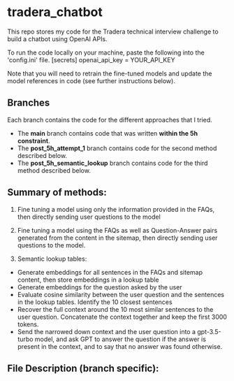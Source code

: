 # tradera_chatbot
This repo stores my code for the Tradera technical interview challenge to build a chatbot using OpenAI APIs. 

To run the code locally on your machine, paste the following into the 'config.ini' file. 
[secrets]
openai_api_key = YOUR_API_KEY

Note that you will need to retrain the fine-tuned models and update the model references in code (see further instructions below). 

## Branches

Each branch contains the code for the different approaches that I tried. 
 - The **main** branch contains code that was written **within the 5h constraint**. 
 - The **post_5h_attempt_1** branch contains code for the second method described below.
 - The **post_5h_semantic_lookup** branch contains code for the third method described below.

## Summary of methods: 
1. Fine tuning a model using only the information provided in the FAQs, then directly sending user questions to the model 

2. Fine tuning a model using the FAQs as well as Question-Answer pairs generated from the content in the sitemap, then directly sending user questions to the 
   model. 

3. Semantic lookup tables: 
- Generate embeddings for all sentences in the FAQs and sitemap content, then store embeddings in a lookup table 
- Generate embeddings for the question asked by the user 
- Evaluate cosine similarity between the user question and the sentences in the lookup tables. Identify the 10 closest sentences 
- Recover the full context around the 10 most similar sentences to the user question. Concatenate the context together and keep the first 3000 tokens. 
- Send the narrowed down context and the user question into a gpt-3.5-turbo model, and ask GPT to answer the question if the answer is present in the context, 
  and to say that no answer was found otherwise. 

## File Description (branch specific):

